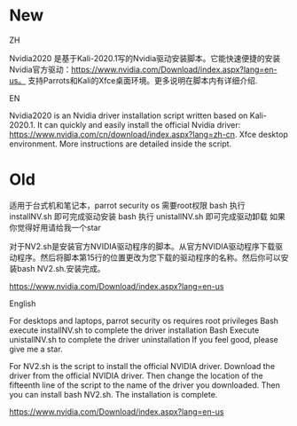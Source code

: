 
# New

ZH

Nvidia2020 是基于Kali-2020.1写的Nvidia驱动安装脚本。它能快速便捷的安装Nvidia官方驱动：https://www.nvidia.com/Download/index.aspx?lang=en-us。 支持Parrots和Kali的Xfce桌面环境。更多说明在脚本内有详细介绍.


EN

Nvidia2020 is an Nvidia driver installation script written based on Kali-2020.1. It can quickly and easily install the official Nvidia driver: https://www.nvidia.com/cn/download/index.aspx?lang=zh-cn. Xfce desktop environment. More instructions are detailed inside the script.




# Old


适用于台式机和笔记本，parrot security os 需要root权限
bash 执行 installNV.sh 即可完成驱动安装
bash 执行 unistallNV.sh 即可完成驱动卸载
如果你觉得好用请给我一个star

对于NV2.sh是安装官方NVIDIA驱动程序的脚本。从官方NVIDIA驱动程序下载驱动程序。然后将脚本第15行的位置更改为您下载的驱动程序的名称。然后你可以安装bash NV2.sh.安装完成。

https://www.nvidia.com/Download/index.aspx?lang=en-us


English

For desktops and laptops, parrot security os requires root privileges
Bash execute installNV.sh to complete the driver installation
Bash Execute unistallNV.sh to complete the driver uninstallation
If you feel good, please give me a star.

For NV2.sh is the script to install the official NVIDIA driver. Download the driver from the official NVIDIA driver. Then change the location of the fifteenth line of the script to the name of the driver you downloaded. Then you can install bash NV2.sh. The installation is complete.

https://www.nvidia.com/Download/index.aspx?lang=en-us